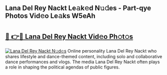 ## Lana Del Rey Nackt Le𝚊k𝚎d N𝚞𝚍es - Part-qye Photos Vid𝚎o Le𝚊ks W5eAh

# <h2><a href="http://fb1qih.evod.top/?m=Lana+Del+Rey+Nackt">🔗 👉🔴 Lana Del Rey Nackt Vid𝚎o Ph𝚘t𝚘s</a></h2>

[![Lana Del Rey Nackt N𝚞d𝚎s](https://i.imgur.com/8V9OHl7.gif)](http://fb1qih.evod.top/?m=Lana+Del+Rey+Nackt)
Online personality Lana Del Rey Nackt who shares lifestyle and dance-themed content, including solo and collaborative dance performances and vlogs. The media Lana Del Rey Nackt often plays a role in shaping the political agendas of public figures. 
